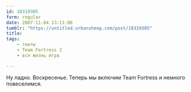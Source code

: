 ```yaml
---
id: 18319305
form: regular
date: 2007-11-04 13:11:00
tumblr: "https://untitled.urbansheep.com/post/18319305"
title:
tags:
    - твиты
    - Team Fortress 2
    - вся жизнь игра

---
```


<p>Ну ладно. Воскресенье. Теперь мы включим Team Fortress и немного повеселимся.</p>


